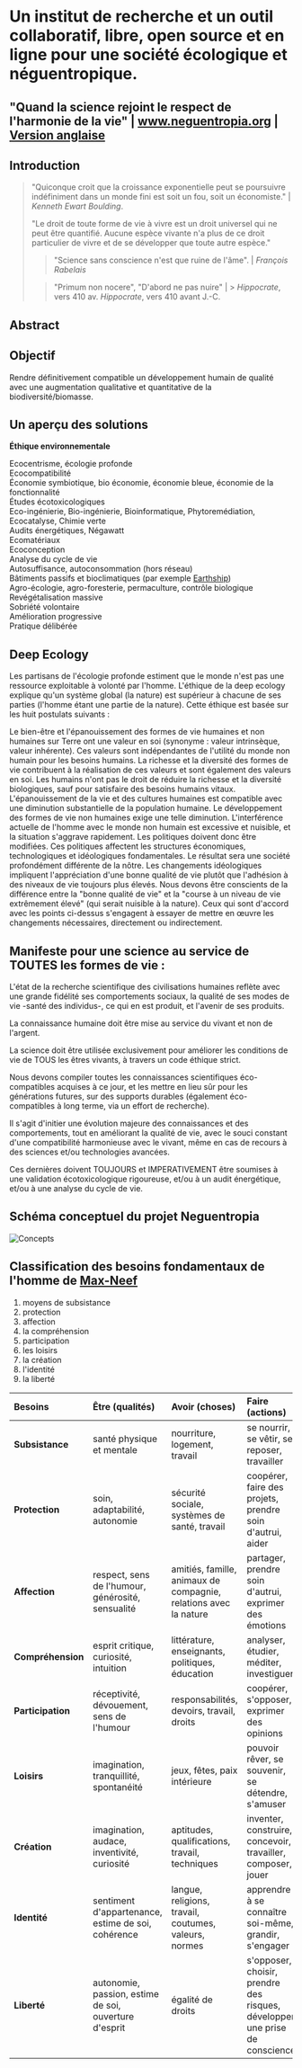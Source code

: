 # Un institut de recherche et un outil collaboratif, libre, open source et en ligne pour une société écologique et néguentropique.
## "Quand la science rejoint le respect de l'harmonie de la vie" | www.neguentropia.org | [Version anglaise](https://github.com/DSkillz/neguentropia/blob/dev/readme.md)

## Introduction

> "Quiconque croit que la croissance exponentielle peut se poursuivre indéfiniment dans un monde fini est soit un fou, soit un économiste." |
> *Kenneth Ewart Boulding*.
>
> "Le droit de toute forme de vie à vivre est un droit universel qui ne peut être quantifié. Aucune espèce vivante n'a plus de ce droit particulier de vivre et de se développer que toute autre espèce."
>
> > "Science sans conscience n'est que ruine de l'âme". |
> *François Rabelais*
>
> > "Primum non nocere", "D'abord ne pas nuire" | > *Hippocrate*, vers 410 av.
> *Hippocrate*, vers 410 avant J.-C.
## Abstract

## Objectif
Rendre définitivement compatible un développement humain de qualité avec une augmentation qualitative et quantitative de la biodiversité/biomasse.
## Un aperçu des solutions

**Éthique environnementale**

Ecocentrisme, écologie profonde<br>
Ecocompatibilité<br>
Économie symbiotique, bio économie, économie bleue, économie de la fonctionnalité<br>
Études écotoxicologiques<br>
Eco-ingénierie, Bio-ingénierie, Bioinformatique, Phytoremédiation, Ecocatalyse, Chimie verte<br>
Audits énergétiques, Négawatt<br>
Ecomatériaux<br>
Ecoconception<br>
Analyse du cycle de vie<br>
Autosuffisance, autoconsommation (hors réseau)<br>
Bâtiments passifs et bioclimatiques (par exemple [Earthship](https://en.wikipedia.org/wiki/Earthship))<br>
Agro-écologie, agro-foresterie, permaculture, contrôle biologique<br>
Revégétalisation massive<br>
Sobriété volontaire<br>
Amélioration progressive<br>
Pratique délibérée
## Deep Ecology

Les partisans de l'écologie profonde estiment que le monde n'est pas une ressource exploitable à volonté par l'homme. L'éthique de la deep ecology explique qu'un système global (la nature) est supérieur à chacune de ses parties (l'homme étant une partie de la nature). Cette éthique est basée sur les huit postulats suivants :

Le bien-être et l'épanouissement des formes de vie humaines et non humaines sur Terre ont une valeur en soi (synonyme : valeur intrinsèque, valeur inhérente). Ces valeurs sont indépendantes de l'utilité du monde non humain pour les besoins humains.
La richesse et la diversité des formes de vie contribuent à la réalisation de ces valeurs et sont également des valeurs en soi.
Les humains n'ont pas le droit de réduire la richesse et la diversité biologiques, sauf pour satisfaire des besoins humains vitaux.
L'épanouissement de la vie et des cultures humaines est compatible avec une diminution substantielle de la population humaine. Le développement des formes de vie non humaines exige une telle diminution.
L'interférence actuelle de l'homme avec le monde non humain est excessive et nuisible, et la situation s'aggrave rapidement.
Les politiques doivent donc être modifiées. Ces politiques affectent les structures économiques, technologiques et idéologiques fondamentales. Le résultat sera une société profondément différente de la nôtre.
Les changements idéologiques impliquent l'appréciation d'une bonne qualité de vie plutôt que l'adhésion à des niveaux de vie toujours plus élevés. Nous devons être conscients de la différence entre la "bonne qualité de vie" et la "course à un niveau de vie extrêmement élevé" (qui serait nuisible à la nature).
Ceux qui sont d'accord avec les points ci-dessus s'engagent à essayer de mettre en œuvre les changements nécessaires, directement ou indirectement.
## Manifeste pour une science au service de TOUTES les formes de vie :

L'état de la recherche scientifique des civilisations humaines reflète avec une grande fidélité ses comportements sociaux, la qualité de ses modes de vie -santé des individus-, ce qui en est produit, et l'avenir de ses produits.

La connaissance humaine doit être mise au service du vivant et non de l'argent.

La science doit être utilisée exclusivement pour améliorer les conditions de vie de TOUS les êtres vivants, à travers un code éthique strict.

Nous devons compiler toutes les connaissances scientifiques éco-compatibles acquises à ce jour, et les mettre en lieu sûr pour les générations futures, sur des supports durables (également éco-compatibles à long terme, via un effort de recherche).

Il s'agit d'initier une évolution majeure des connaissances et des comportements, tout en améliorant la qualité de vie, avec le souci constant d'une compatibilité harmonieuse avec le vivant, même en cas de recours à des sciences et/ou technologies avancées.

Ces dernières doivent TOUJOURS et IMPERATIVEMENT être soumises à une validation écotoxicologique rigoureuse, et/ou à un audit énergétique, et/ou à une analyse du cycle de vie.
## Schéma conceptuel du projet Neguentropia

![Concepts](https://s2.imgcdn.dev/lPlNL.png)
## Classification des besoins fondamentaux de l'homme de [Max-Neef](https://www.liquisearch.com/fundamental_human_needs/classification_of_needs)

1. moyens de subsistance
2. protection
3. affection
4. la compréhension
5. participation
6. les loisirs
7. la création
8. l'identité
9. la liberté

|Besoins|Être (qualités)|Avoir (choses)|Faire (actions)|Interagir (paramètres)|
|:----|:----|:----|:----|:----|
|**Subsistance**|santé physique et mentale|nourriture, logement, travail|se nourrir, se vêtir, se reposer, travailler|environnement du lieu de vie, conditions sociales|
|**Protection**|soin, adaptabilité, autonomie|sécurité sociale, systèmes de santé, travail|coopérer, faire des projets, prendre soin d'autrui, aider|environnement social, logement|
|**Affection**|respect, sens de l'humour, générosité, sensualité|amitiés, famille, animaux de compagnie, relations avec la nature|partager, prendre soin d'autrui, exprimer des émotions|intimité, espaces intimes d'unité|
|**Compréhension**|esprit critique, curiosité, intuition|littérature, enseignants, politiques, éducation|analyser, étudier, méditer, investiguer,|écoles, familles, universités, communautés|
|**Participation**|réceptivité, dévouement, sens de l'humour|responsabilités, devoirs, travail, droits|coopérer, s'opposer, exprimer des opinions|associations, partis, églises, relations de voisinage|
|**Loisirs**|imagination, tranquillité, spontanéité|jeux, fêtes, paix intérieure|pouvoir rêver, se souvenir, se détendre, s'amuser|paysages, espaces d'intimité, lieux où on peut être seul|
|**Création**|imagination, audace, inventivité, curiosité|aptitudes, qualifications, travail, techniques|inventer, construire, concevoir, travailler, composer, jouer|espaces d'expression, ateliers, publics|
|**Identité**|sentiment d'appartenance, estime de soi, cohérence|langue, religions, travail, coutumes, valeurs, normes|apprendre à se connaître soi-même, grandir, s'engager|lieux d'appartenance, cadre quotidien|
|**Liberté**|autonomie, passion, estime de soi, ouverture d'esprit|égalité de droits|s'opposer, choisir, prendre des risques, développer une prise de conscience|n'importe où|
